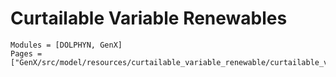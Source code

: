 # Curtailable Variable Renewables
```@autodocs
Modules = [DOLPHYN, GenX]
Pages = ["GenX/src/model/resources/curtailable_variable_renewable/curtailable_variable_renewable.jl"]
```